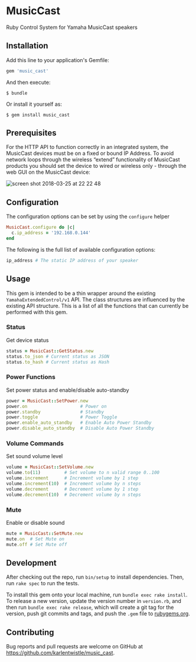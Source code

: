 # MusicCast

Ruby Control System for Yamaha MusicCast speakers

## Installation

Add this line to your application's Gemfile:

```ruby
gem 'music_cast'
```

And then execute:

    $ bundle

Or install it yourself as:

    $ gem install music_cast

## Prerequisites

For the HTTP API to function correctly in an integrated system, the MusicCast devices must be on a fixed or bound IP Address. To avoid network loops through the wireless “extend” functionality of MusicCast products you should set the device to wired or wireless only - through the web GUI on the MusicCast device:

![screen shot 2018-03-25 at 22 22 48](https://user-images.githubusercontent.com/666397/37880091-294978fc-307b-11e8-8985-3ee4e3f11fc6.png)

## Configuration

The configuration options can be set by using the `configure` helper

```ruby
MusicCast.configure do |c|
  c.ip_address = '192.168.0.144'
end
```

The following is the full list of available configuration options:

```ruby
ip_address # The static IP address of your speaker
```

## Usage

This gem is intended to be a thin wrapper around the existing `YamahaExtendedControl/v1` API. The class structures are influenced by the existing API structure. This is a list of all the functions that can currently be performed with this gem.

### Status

Get device status

```ruby
status = MusicCast::GetStatus.new
status.to_json # Current status as JSON
status.to_hash # Current status as Hash
```

### Power Functions

Set power status and enable/disable auto-standby

```ruby
power = MusicCast::SetPower.new
power.on                    # Power on
power.standby               # Standby
power.toggle                # Power Toggle
power.enable_auto_standby   # Enable Auto Power Standby
power.disable_auto_standby  # Disable Auto Power Standby
```

### Volume Commands

Set sound volume level

```ruby
volume = MusicCast::SetVolume.new
volume.to(11)         # Set volume to n valid range 0..100
volume.increment      # Increment volume by 1 step
volume.increment(10)  # Increment volume by n steps
volume.decrement      # Decrement volume by 1 step
volume.decrement(10)  # Decrement volume by n steps
```

### Mute

Enable or disable sound

```ruby
mute = MusicCast::SetMute.new
mute.on  # Set Mute on
mute.off # Set Mute off
```

## Development

After checking out the repo, run `bin/setup` to install dependencies. Then, run `rake spec` to run the tests.

To install this gem onto your local machine, run `bundle exec rake install`. To release a new version, update the version number in `version.rb`, and then run `bundle exec rake release`, which will create a git tag for the version, push git commits and tags, and push the `.gem` file to [rubygems.org](https://rubygems.org).

## Contributing

Bug reports and pull requests are welcome on GitHub at https://github.com/karlentwistle/music_cast.
